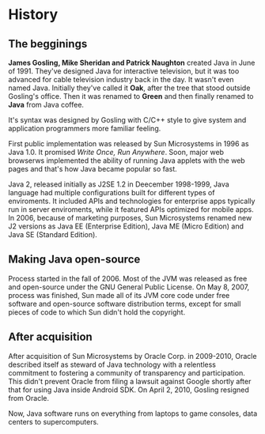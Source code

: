 # History

## The begginings

**James Gosling, Mike Sheridan and Patrick Naughton** created Java in June of 1991.
They've designed Java for interactive television, but it was too advanced for cable television industry back in the day.
It wasn't even named Java. Initially they've called it **Oak**, after the tree that stood outside Gosling's office.
Then it was renamed to **Green** and then finally renamed to **Java** from Java coffee.

It's syntax was designed by Gosling with C/C++ style to give system and application programmers more familiar feeling.

First public implementation was released by Sun Microsystems in 1996 as Java 1.0.
It promised *Write Once, Run Anywhere*.
Soon, major web browserws implemented the ability of running Java applets with the web pages and that's how Java became popular so fast.

Java 2, released initially as J2SE 1.2 in Deecember 1998-1999, Java language had multiple configurations built for different types of enviroments.
It included APIs and technologies for enterprise apps typically run in server enviroments, while it featured APIs optimized for mobile apps.
In 2006, because of marketing purposes, Sun Microsystems renamed new J2 versions as Java EE (Enterprise Edition), Java ME (Micro Edition) and Java SE (Standard Edition).

## Making Java open-source

Process started in the fall of 2006. Most of the JVM was released as free and open-source under the GNU General Public License. On May 8, 2007, process was finished, Sun made all of its JVM core code under free software and open-source software distribution terms, except for small pieces of code to which Sun didn't hold the copyright.

## After acquisition

After acquisition of Sun Microsystems by Oracle Corp. in 2009-2010, Oracle described itself as steward of Java technology with a relentless commitment to fostering a community of transparency and participation.
This didn't prevent Oracle from filing a lawsuit against Google shortly after that for using Java inside Android SDK. On April 2, 2010, Gosling resigned from Oracle.

Now, Java software runs on everything from laptops to game consoles, data centers to supercomputers.
